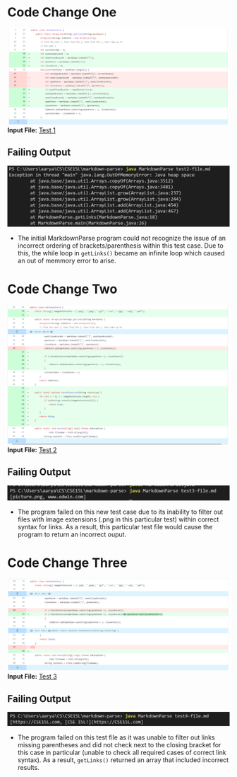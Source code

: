 # Code Change One
![Github Commit](./Fix1.png)
**Input File:** [Test 1](test2-file.md)
## Failing Output
![Incorrect Output](./test2FileError.png)
* The initial MarkdownParse program could not recognize the issue of an incorrect ordering of brackets/parenthesis within this test case. Due to this, the while loop in `getLinks()` became an infinite loop which caused an out of memmory error to arise.

# Code Change Two
![Github Commit](./Fix2.png)
**Input File:** [Test 2](test3-file.md)
## Failing Output
![Incorrect Output](./test3FileError.png)
* The program failed on this new test case due to its inability to filter out files with image extensions (.png in this particular test) within correct syntax for links. As a result, this particular test file would cause the program to return an incorrect ouput.

# Code Change Three
![Github Commit](./Fix3.png)
**Input File:** [Test 3](test4-file.md)
## Failing Output
![Incorrect Output](./test4FileError.png)
* The program failed on this test file as it was unable to filter out links missing parentheses and did not check next to the closing bracket for this case in particular (unable to check all required cases of correct link syntax). As a result, `getLinks()` returned an array that included incorrect results.